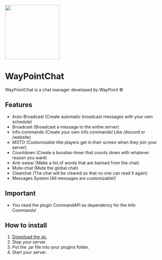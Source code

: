 <img src="https://i.imgur.com/4BUpNzo.png" width="180"/>

# WayPointChat

WayPointChat is a chat manager developed by WayPoint ©

## Features
- Auto-Broadcast (Create automatic broadcast messages with your own schedule)
- Broadcast (Broadcast a message to the entire server)
- Info-commands (Create your own info commands! Like /discord or /website)
- MOTD (Customizable title players get in their screen when they join your server)
- Countdown (Create a bossbar-timer that counts down with whatever reason you want)
- Anti-swear (Make a list of words that are banned from the chat)
- Mute-chat (Mute the global chat)
- Clearchat (The chat will be cleared so that no one can read it again)
- Messages System (All messages are customizable!)

## Important
- You need the plugin CommandAPI as dependency for the Info Commands!

## How to install
1. [Download the jar.](https://www.spigotmc.org/resources/waypointchat.100846/)
2. Stop your server.
3. Put the .jar file into your plugins folder.
4. Start your server.
